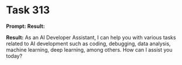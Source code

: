 # Task 313

**Prompt:** **Result:**

**Result:**
As an AI Developer Assistant, I can help you with various tasks related to AI development such as coding, debugging, data analysis, machine learning, deep learning, among others. How can I assist you today?
